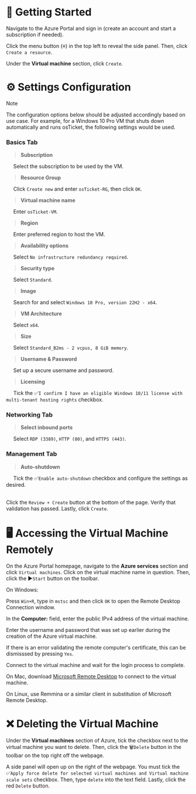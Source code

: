 <p align="center">
  </a>
</p>
<br>

# 🚀 Getting Started

Navigate to the Azure Portal and sign in (create an account and start a subscription if needed).

Click the menu button (**&#8801;**) in the top left to reveal the side panel. Then, click ```Create a resource```.


Under the **Virtual machine** section, click ```Create```.


# ⚙️ Settings Configuration
> [!NOTE]
> The configuration options below should be adjusted accordingly based on use case. For example, for a Windows 10 Pro VM that shuts down automatically and runs osTicket, the following settings would be used.

### Basics Tab
> **Subscription**

&nbsp;&nbsp;&nbsp;&nbsp;&nbsp;Select the subscription to be used by the VM.

> **Resource Group**

&nbsp;&nbsp;&nbsp;&nbsp;&nbsp;Click ```Create new``` and enter ```osTicket-RG```, then click ```OK```.

> **Virtual machine name**

&nbsp;&nbsp;&nbsp;&nbsp;&nbsp;Enter ```osTicket-VM```.

> **Region**

&nbsp;&nbsp;&nbsp;&nbsp;&nbsp;Enter preferred region to host the VM.

> **Availability options**

&nbsp;&nbsp;&nbsp;&nbsp;&nbsp;Select ```No infrastructure redundancy required```.

> **Security type**

&nbsp;&nbsp;&nbsp;&nbsp;&nbsp;Select ```Standard```.

> **Image**

&nbsp;&nbsp;&nbsp;&nbsp;&nbsp;Search for and select ```Windows 10 Pro, version 22H2 - x64```.

> **VM Architecture**

&nbsp;&nbsp;&nbsp;&nbsp;&nbsp;Select ```x64```.

> **Size**

&nbsp;&nbsp;&nbsp;&nbsp;&nbsp;Select ```Standard_B2ms - 2 vcpus, 8 GiB memory```.

> **Username & Password**

&nbsp;&nbsp;&nbsp;&nbsp;&nbsp;Set up a secure username and password.

> **Licensing**

&nbsp;&nbsp;&nbsp;&nbsp;&nbsp;Tick the &#9989;```I confirm I have an eligible Windows 10/11 license with multi-tenant hosting rights``` checkbox.


### Networking Tab
> **Select inbound ports**

&nbsp;&nbsp;&nbsp;&nbsp;&nbsp;Select ```RDP (3389)```, ```HTTP (80)```, and ```HTTPS (443)```.


### Management Tab
> **Auto-shutdown**

&nbsp;&nbsp;&nbsp;&nbsp;&nbsp;Tick the &#9989;```Enable auto-shutdown``` checkbox and configure the settings as desired.


<br> Click the ```Review + Create``` button at the bottom of the page. Verify that validation has passed. Lastly, click ```Create```.

# 🖥️ Accessing the Virtual Machine Remotely
On the Azure Portal homepage, navigate to the **Azure services** section and click ```Virtual machines```. Click on the virtual machine name in question. Then, click the &#9654;```Start``` button on the toolbar.

On Windows:

Press ```Win+R```, type in ```mstsc``` and  then click ```OK``` to open the Remote Desktop Connection window.


In the **Computer:** field, enter the public IPv4 address of the virtual machine.


Enter the username and password that was set up earlier during the creation of the Azure virtual machine.


If there is an error validating the remote computer's certificate, this can be dismisssed by pressing ```Yes```.


Connect to the virtual machine and wait for the login process to complete.


On Mac, download [Microsoft Remote Desktop](https://apps.apple.com/us/app/microsoft-remote-desktop/id1295203466?mt=12) to connect to the virtual machine.

On Linux, use Remmina or a similar client in substitution of Microsoft Remote Desktop.

# ❌ Deleting the Virtual Machine
Under the **Virtual machines** section of Azure, tick the checkbox next to the virtual machine you want to delete. Then, click the &#128465;```Delete``` button in the toolbar on the top right off the webpage.


A side panel will open up on the right of the webpage. You must tick the &#9989;```Apply force delete for selected virtual machines and Virtual machine scale sets``` checkbox. Then, type ```delete``` into the text field. Lastly, click the red ```Delete``` button.
